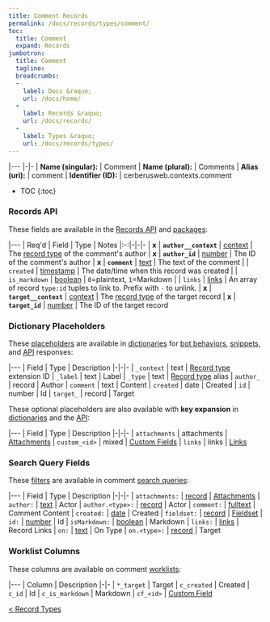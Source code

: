 ```yaml
---
title: Comment Records
permalink: /docs/records/types/comment/
toc:
  title: Comment
  expand: Records
jumbotron:
  title: Comment
  tagline: 
  breadcrumbs:
  -
    label: Docs &raquo;
    url: /docs/home/
  -
    label: Records &raquo;
    url: /docs/records/
  -
    label: Types &raquo;
    url: /docs/records/types/
---
```


|---
|-|-
| **Name (singular):** | Comment
| **Name (plural):** | Comments
| **Alias (uri):** | comment
| **Identifier (ID):** | cerberusweb.contexts.comment

* TOC
{:toc}

### Records API

These fields are available in the [Records API](/docs/api/endpoints/records/) and [packages](/docs/packages/):

|---
| Req'd | Field | Type | Notes
|:-:|-|-|-
| **x** | **`author__context`** | [context](/docs/records/fields/types/context/) | The [record type](/docs/records/#record-type) of the comment's author 
| **x** | **`author_id`** | [number](/docs/records/fields/types/number/) | The ID of the comment's author 
| **x** | **`comment`** | [text](/docs/records/fields/types/text/) | The text of the comment 
|   | `created` | [timestamp](/docs/records/fields/types/timestamp/) | The date/time when this record was created 
|   | `is_markdown` | [boolean](/docs/records/fields/types/boolean/) | `0`=plaintext, `1`=Markdown 
|   | `links` | [links](/docs/records/fields/types/links/) | An array of record `type:id` tuples to link to. Prefix with `-` to unlink. 
| **x** | **`target__context`** | [context](/docs/records/fields/types/context/) | The [record type](/docs/records/#record-type) of the target record 
| **x** | **`target_id`** | [number](/docs/records/fields/types/number/) | The ID of the target record 

### Dictionary Placeholders

These [placeholders](/docs/bots/scripting/placeholders/) are available in [dictionaries](/docs/bots/behaviors/dictionaries/) for [bot behaviors](/docs/bots/behaviors/), [snippets](/docs/snippets/), and [API](/docs/api/) responses:

|---
| Field | Type | Description
|-|-|-
| `_context` | text | [Record type](/docs/records/types/) extension ID
| `_label` | text | Label
| `_type` | text | [Record type](/docs/records/types/) alias
| `author_` | record | Author
| `comment` | text | Content
| `created` | date | Created
| `id` | number | Id
| `target_` | record | Target

These optional placeholders are also available with **key expansion** in [dictionaries](/docs/bots/behaviors/dictionaries/key-expansion/) and the [API](/docs/api/responses/#expanding-keys-in-api-requests):

|---
| Field | Type | Description
|-|-|-
| `attachments` | attachments | [Attachments](/docs/bots/behaviors/dictionaries/key-expansion/#attachments)
| `custom_<id>` | mixed | [Custom Fields](/docs/bots/behaviors/dictionaries/key-expansion/#custom-fields)
| `links` | links | [Links](/docs/bots/behaviors/dictionaries/key-expansion/#links)
	
### Search Query Fields

These [filters](/docs/search/#filters) are available in comment [search queries](/docs/search/):

|---
| Field | Type | Description
|-|-|-
| `attachments:` | [record](/docs/search/#deep-search) | [Attachments](/docs/records/types/attachment/)
| `author:` | [text](/docs/search/filters/text/) | Actor
| `author.<type>:` | [record](/docs/search/#deep-search) | Actor
| `comment:` | [fulltext](/docs/search/filters/fulltext/) | Comment Content
| `created:` | [date](/docs/search/filters/dates/) | Created
| `fieldset:` | [record](/docs/search/#deep-search) | [Fieldset](/docs/records/types/custom_fieldset/)
| `id:` | [number](/docs/search/filters/numbers/) | Id
| `isMarkdown:` | [boolean](/docs/search/filters/booleans/) | Markdown
| `links:` | [links](/docs/search/filters/links/) | Record Links
| `on:` | [text](/docs/search/filters/text/) | On Type
| `on.<type>:` | [record](/docs/search/#deep-search) | Target
	
### Worklist Columns

These columns are available on comment [worklists](/docs/worklists/):

|---
| Column | Description
|-|-
| `*_target` | Target
| `c_created` | Created
| `c_id` | Id
| `c_is_markdown` | Markdown
| `cf_<id>` | [Custom Field](/docs/records/types/custom_field/)

<div class="section-nav">
	<div class="left">
		<a href="/docs/records/types/" class="prev">&lt; Record Types</a>
	</div>
	<div class="right align-right">
	</div>
</div>
<div class="clear"></div>